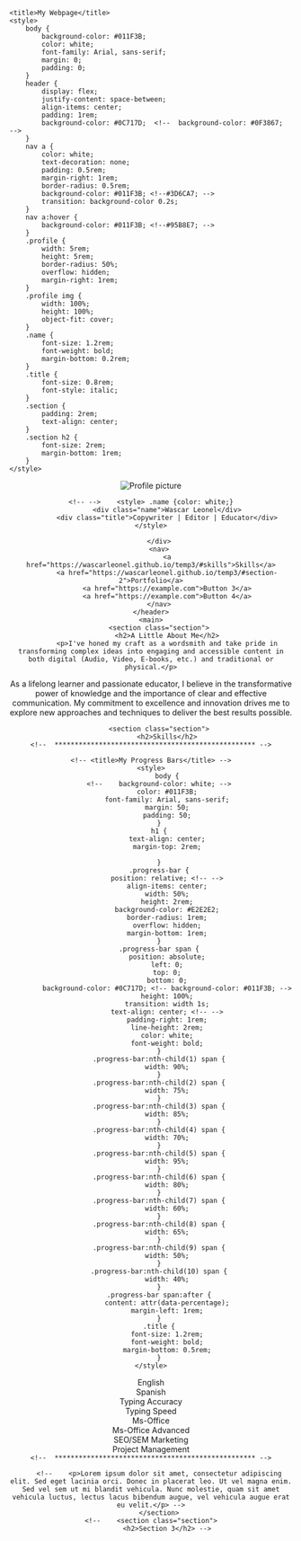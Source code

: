 <html>
<head>
	
	<title>My Webpage</title>
	<style>
		body {
			background-color: #011F3B;
			color: white;
			font-family: Arial, sans-serif;
			margin: 0;
			padding: 0;
		}
		header {
			display: flex;
			justify-content: space-between;
			align-items: center;
			padding: 1rem;
			background-color: #0C717D;  <!--  background-color: #0F3867;  -->
		}
		nav a {
			color: white;
			text-decoration: none;
			padding: 0.5rem;
			margin-right: 1rem;
			border-radius: 0.5rem;
			background-color: #011F3B; <!--#3D6CA7; -->
			transition: background-color 0.2s;
		}
		nav a:hover {
			background-color: #011F3B; <!--#95B8E7; -->
		}
		.profile {
			width: 5rem;
			height: 5rem;
			border-radius: 50%;
			overflow: hidden;
			margin-right: 1rem;
		}
		.profile img {
			width: 100%;
			height: 100%;
			object-fit: cover;
		}
		.name {
			font-size: 1.2rem;
			font-weight: bold;
			margin-bottom: 0.2rem;
		}
		.title {
			font-size: 0.8rem;
			font-style: italic;
		}
		.section {
			padding: 2rem;
			text-align: center;
		}
		.section h2 {
			font-size: 2rem;
			margin-bottom: 1rem;
		}
	</style>
</head>
<body>
	<header>
		<div class="profile">
			<img src="https://img.freepik.com/free-photo/portrait-young-smiling-man_171337-11976.jpg" alt="Profile picture">
		</div>
		<div class="info">

	<!-- -->	<style> .name {color: white;}
			<div class="name">Wascar Leonel</div>
			<div class="title">Copywriter | Editor | Educator</div> </style>

		</div>
		<nav>
			<a href="https://wascarleonel.github.io/temp3/#skills">Skills</a>
			<a href="https://wascarleonel.github.io/temp3/#section-2">Portfolio</a>
			<a href="https://example.com">Button 3</a>
			<a href="https://example.com">Button 4</a>
		</nav>
	</header>
	<main>
		<section class="section">
			<h2>A Little About Me</h2>
			<p>I've honed my craft as a wordsmith and take pride in transforming complex ideas into engaging and accessible content in both digital (Audio, Video, E-books, etc.) and traditional or physical.</p>
<p></p>
<p>As a lifelong learner and passionate educator, I believe in the transformative power of knowledge and the importance of clear and effective communication. My commitment to excellence and innovation drives me to explore new approaches and techniques to deliver the best results possible.</p>
		</section>
	
 		<section class="section">
			<h2>Skills</h2>
	<!--  ************************************************** -->

<head>
	
	<!-- <title>My Progress Bars</title> -->
	<style>
			body {
		<!-- 	background-color: white; -->
			color: #011F3B;
			font-family: Arial, sans-serif;
			margin: 50;
			padding: 50;
		}
		h1 {
			text-align: center;
			margin-top: 2rem;
	
		}
		.progress-bar {
			position: relative; <!-- -->
			align-items: center;
			width: 50%;
			height: 2rem;
			background-color: #E2E2E2;
			border-radius: 1rem;
			overflow: hidden;
			margin-bottom: 1rem;
		}
		.progress-bar span {
			position: absolute;
			left: 0;
			top: 0;
			bottom: 0;
			background-color: #0C717D; <!-- background-color: #011F3B; -->
			height: 100%;
			transition: width 1s;
			text-align: center; <!-- -->
			padding-right: 1rem;
			line-height: 2rem;
			color: white;
			font-weight: bold;
		}
		.progress-bar:nth-child(1) span {
			width: 90%;
		}
		.progress-bar:nth-child(2) span {
			width: 75%;
		}
		.progress-bar:nth-child(3) span {
			width: 85%;
		}
		.progress-bar:nth-child(4) span {
			width: 70%;
		}
		.progress-bar:nth-child(5) span {
			width: 95%;
		}
		.progress-bar:nth-child(6) span {
			width: 80%;
		}
		.progress-bar:nth-child(7) span {
			width: 60%;
		}
		.progress-bar:nth-child(8) span {
			width: 65%;
		}
		.progress-bar:nth-child(9) span {
			width: 50%;
		}
		.progress-bar:nth-child(10) span {
			width: 40%;
		}
		.progress-bar span:after {
			content: attr(data-percentage);
			margin-left: 1rem;
		}
		.title {
			font-size: 1.2rem;
			font-weight: bold;
			margin-bottom: 0.5rem;
		}
	</style>
</head>
<body>
	<!-- <h1>My Progress Bars</h1> -->
	<div class="progress-container">
		<div class="progress-bar">
			<span data-percentage="90%">English</span>
		</div>
		<div class="progress-bar">
			<span data-percentage="75%">Spanish</span>
		</div>
		<div class="progress-bar">
			<span data-percentage="85%">Typing Accuracy</span>
		</div>
		<div class="progress-bar">
			<span data-percentage="70%">Typing Speed</span>
		</div>
		<div class="progress-bar">
			<span data-percentage="95%">Ms-Office</span>
		</div>
		<div class="progress-bar">
			<span data-percentage="80%">Ms-Office Advanced</span>
		</div>
		<div class="progress-bar">
			<span data-percentage="60%">SEO/SEM Marketing</span>
		</div>
		<div class="progress-bar">
			<span data-percentage="65%">Project Management</span>
		</div

			
	<!--  ************************************************** -->
			
		<!--	<p>Lorem ipsum dolor sit amet, consectetur adipiscing elit. Sed eget lacinia orci. Donec in placerat leo. Ut vel magna enim. Sed vel sem ut mi blandit vehicula. Nunc molestie, quam sit amet vehicula luctus, lectus lacus bibendum augue, vel vehicula augue erat eu velit.</p> -->
		</section>
	<!--	<section class="section">
			<h2>Section 3</h2> -->
